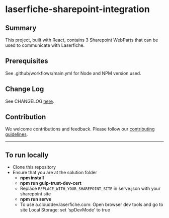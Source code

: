 # laserfiche-sharepoint-integration

## Summary

This project, built with React, contains 3 Sharepoint WebParts that can be used to communicate with Laserfiche.

## Prerequisites

See .github/workflows/main.yml for Node and NPM version used.

## Change Log

See CHANGELOG [here](./CHANGELOG.md).

## Contribution

We welcome contributions and feedback. Please follow our [contributing guidelines](./CONTRIBUTING.md).

---

## To run locally

- Clone this repository
- Ensure that you are at the solution folder
  - **npm install**
  - **npm run gulp-trust-dev-cert**
  - Replace `REPLACE_WITH_YOUR_SHAREPOINT_SITE` in serve.json with your sharepoint site
  - **npm run serve**
  - To use a.clouddev.laserfiche.com: Open browser dev tools and go to site Local Storage: set 'spDevMode' to true

